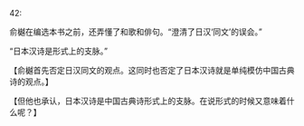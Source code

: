 42:

俞樾在编选本书之前，还弄懂了和歌和俳句。“澄清了日汉‘同文’的误会。”

“日本汉诗是形式上的支脉。”

【俞樾首先否定日汉同文的观点。这同时也否定了日本汉诗就是单纯模仿中国古典诗的观点。】

【但他也承认，日本汉诗是中国古典诗形式上的支脉。在说形式的时候又意味着什么呢？】
